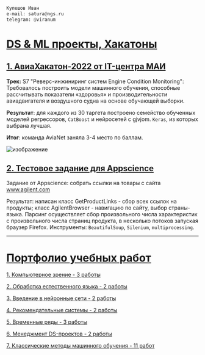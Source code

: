 ```python
Кулешов Иван
e-mail: satura@ngs.ru
telegram: @viranum
```

# [DS & ML проекты, Хакатоны](https://github.com/IvanKuleshov/Portfolio/tree/main/1.%20ML_DS_projects)
## [1. АвиаХакатон-2022 от IT-центра МАИ](https://github.com/IvanKuleshov/AviaHack-2022)
**Трек:** S7 "Реверс-инжиниринг систем Engine Condition Monitoring": Требовалось построить модели машинного обучения, способные рассчитывать показатели «здоровья» и производительности авиадвигателя и воздушного судна на основе обучающей выборки.

**Результат**: для каждого из 30 таргета построено семейство обученных моделей регрессоров, `CatBoost` и нейросетей c gjvjom. `Keras`, из которых выбрана лучшая.

**Итог**: команда AviaNet заняла 3-4 место по баллам.

![изображение](https://user-images.githubusercontent.com/78194312/198583865-5bcc460c-8c83-4609-905b-edc3d68b67bc.png)

## [2. Тестовое задание для Appscience](https://github.com/IvanKuleshov/Appscience)
Задание от Appscience: собрать ссылки на товары с сайта www.agilent.com

Результат: написан класс GetProductLinks - сбор всех ссылок на продукты; класс AgilentBrowser - навигацию по сайту, выбор страны-языка. Парсинг осуществляет сбор произвольного числа характеристик с произвольного числа страниц продукта, в несколько потоков запуская браузер Firefox.
Инструменты: `BeautifulSoup`, `Silenium`, `multiprocessing`.

---

# [Портфолио учебных работ](https://github.com/IvanKuleshov/Portfolio/tree/main/3.%20Study_projects)
[1. Компьютерное зрение - 3 работы](https://github.com/IvanKuleshov/Portfolio/tree/main/3.%20Study_projects/6%20CVML%20%D0%9A%D0%BE%D0%BC%D0%BF%D1%8C%D1%8E%D1%82%D0%B5%D1%80%D0%BD%D0%BE%D0%B5%20%D0%B7%D1%80%D0%B5%D0%BD%D0%B8%D0%B5)

[2. Обработка естественного языка - 2 работы](https://github.com/IvanKuleshov/Portfolio/tree/main/3.%20Study_projects/7%20NLP%20%D0%9E%D0%B1%D1%80%D0%B0%D0%B1%D0%BE%D1%82%D0%BA%D0%B0%20%D0%B5%D1%81%D1%82%D0%B5%D1%81%D1%82%D0%B2%D0%B5%D0%BD%D0%BD%D0%BE%D0%B3%D0%BE%20%D1%8F%D0%B7%D1%8B%D0%BA%D0%B0)

[3. Введение в нейронные сети - 2 работы](https://github.com/IvanKuleshov/Portfolio/tree/main/3.%20Study_projects/2%20DSNN)

[4. Рекомендательные системы - 2 работы](https://github.com/IvanKuleshov/Portfolio/tree/main/3.%20Study_projects/3%20RSML%20%D0%A0%D0%B5%D0%BA%D0%BE%D0%BC%D0%B5%D0%BD%D0%B4%D0%B0%D1%82%D0%B5%D0%BB%D1%8C%D0%BD%D1%8B%D0%B5%20%D1%81%D0%B8%D1%81%D1%82%D0%B5%D0%BC%D1%8B)

[5. Временные ряды - 3 работы](https://github.com/IvanKuleshov/Portfolio/tree/main/3.%20Study_projects/4%20TSML%20%D0%92%D1%80%D0%B5%D0%BC%D0%B5%D0%BD%D0%BD%D1%8B%D0%B5%20%D1%80%D1%8F%D0%B4%D1%8B)

[6. Менеджмент DS-проектов - 2 работы](https://github.com/IvanKuleshov/Portfolio/tree/main/3.%20Study_projects/5%20ZAK%20%D0%9C%D0%B5%D0%B4%D0%B5%D0%B6%D0%BC%D0%B5%D0%BD%D1%82%20%D0%B4%D0%B0%D1%82%D0%B0-%D0%BF%D1%80%D0%BE%D0%B5%D0%BA%D1%82%D0%BE%D0%B2)

[7. Классические методы машинного обучения - 11 работ](https://github.com/IvanKuleshov/Portfolio/tree/main/3.%20Study_projects/1%20ML)
